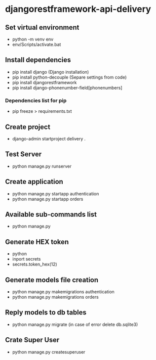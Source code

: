 # djangorestframework-api-delivery

## Set virtual environment
- python -m venv env
- env/Scripts/activate.bat

## Install dependencies
- pip install django (Django installation)
- pip install python-decouple (Separe settings from code)
- pip install djangorestframework
- pip install django-phonenumber-field[phonenumbers]

### Dependencies list for pip
- pip freeze > requirements.txt

## Create project
- django-admin startproject delivery .

## Test Server
- python manage.py runserver

## Create application
- python manage.py startapp authentication
- python manage.py startapp orders

## Available sub-commands list
- python manage.py

## Generate HEX token
- python
- inport secrets
- secrets.token_hex(12)

## Generate models file creation
- python manage.py makemigrations authentication
- python manage.py makemigrations orders

## Reply models to db tables
- python manage.py migrate (in case of error delete db.sqlite3)

## Crate Super User
- python manage.py createsuperuser
